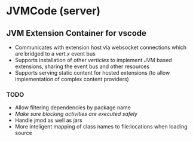 # JVMCode (server)

## JVM Extension Container for vscode

- Communicates with extension host via websocket connections which are bridged to a _vert.x_ event bus
- Supports installation of other _verticles_ to implement JVM based extensions, sharing the event bus and other resources
- Supports serving static content for hosted extensions (to allow implementation of complex content providers)

### TODO
- Allow filtering dependencies by package name
- _Make sure blocking activities are executed safely_
- Handle jmod as well as jars
- More inteligent mapping of class names to file:locations when loading source